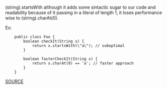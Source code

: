 (string).startsWith although it adds some sintactic sugar to our code and readability because of it passing in a literal of length 1, it loses performance wise to (string).charAt(0).

Ex:

  		public class Foo { 
  			boolean checkIt(String x) { 
  				return x.startsWith(\"a\"); // suboptimal 
  			} 
  			
  			boolean fasterCheckIt(String x) { 
  				return x.charAt(0) == 'a'; // faster approach 
  			}
  		}

[SOURCE](http://pmd.sourceforge.net/pmd-5.3.2/pmd-java/rules/java/optimizations.html#SimplifyStartsWith)
